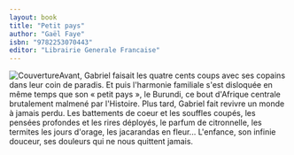 ```yaml
---
layout: book
title: "Petit pays"
author: "Gaël Faye"
isbn: "9782253070443"
editor: "Librairie Generale Francaise"
---
```

![Couverture](/img/9782253070443.jpg)Avant, Gabriel faisait les quatre cents coups avec ses copains dans leur coin de paradis. Et puis l'harmonie familiale s'est disloquée en même temps que son «  petit pays  », le Burundi, ce bout d'Afrique centrale brutalement malmené par l'Histoire.
Plus tard, Gabriel fait revivre un monde à jamais perdu. Les battements de coeur et les souffles coupés, les pensées profondes et les rires déployés, le parfum de citronnelle, les termites les jours d'orage, les jacarandas en fleur... L'enfance, son infinie douceur, ses douleurs qui ne nous quittent jamais.
